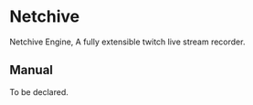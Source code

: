 # Netchive
Netchive Engine, A fully extensible twitch live stream recorder.  

## Manual
To be declared.

